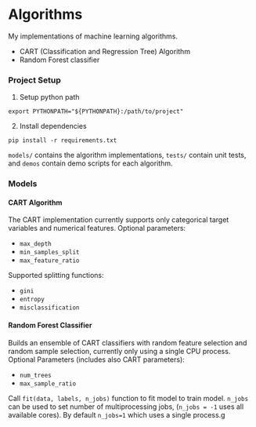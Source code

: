 # Algorithms

My implementations of machine learning algorithms.
* CART (Classification and Regression Tree) Algorithm
* Random Forest classifier

### Project Setup
1. Setup python path
```
export PYTHONPATH="${PYTHONPATH}:/path/to/project"
```
2. Install dependencies
```
pip install -r requirements.txt
```
`models/` contains the algorithm implementations, `tests/` contain unit tests, and `demos` contain demo scripts for each algorithm.
### Models
#### CART Algorithm
The CART implementation currently supports only categorical target variables and numerical features. 
Optional parameters:
* `max_depth`
* `min_samples_split`
* `max_feature_ratio`

Supported splitting functions:
* `gini`
* `entropy`
* `misclassification`

#### Random Forest Classifier
Builds an ensemble of CART classifiers with random feature selection and random sample selection, currently only using a single CPU process. Optional Parameters (includes also CART parameters):
* `num_trees`
* `max_sample_ratio`

Call `fit(data, labels, n_jobs)` function to fit model to train model. `n_jobs` can be used to set number of multiprocessing jobs, (`n_jobs = -1` uses all available cores). By default `n_jobs=1` which uses a single process.g